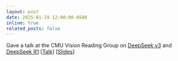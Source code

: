 ```yaml
---
layout: post
date: 2025-01-29 12:00:00-0500
inline: true
related_posts: false
---
```


Gave a talk at the CMU Vision Reading Group on [DeepSeek v3](https://github.com/deepseek-ai/DeepSeek-V3/blob/main/DeepSeek_V3.pdf) and [DeepSeek R1](https://github.com/deepseek-ai/DeepSeek-R1/blob/main/DeepSeek_R1.pdf) [[Talk](https://www.youtube.com/watch?v=qGpZAnYcOvs)] [[Slides](https://maxwelljon.es/assets/pptx/DeepSeek%20Presentation.pptx)]
